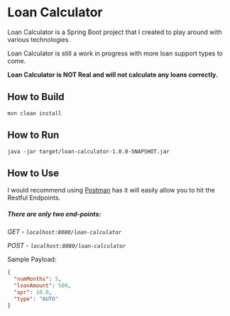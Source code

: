 Loan Calculator
===============

Loan Calculator is a Spring Boot project that I created to play around with various technologies.

Loan Calculator is still a work in progress with more loan support types to come.

**Loan Calculator is NOT Real and will not calculate any loans correctly.**

How to Build
------------
```
mvn clean install
```

How to Run
----------
```
java -jar target/loan-calculator-1.0.0-SNAPSHOT.jar
```

How to Use
----------
I would recommend using [Postman](https://chrome.google.com/webstore/detail/postman/fhbjgbiflinjbdggehcddcbncdddomop?hl=en)
 has it will easily allow you to hit the Restful Endpoints.
 
##### There are only two end-points:
*GET - `localhost:8080/loan-calculator`*

*POST - `localhost:8080/loan-calculator`*

Sample Payload:
```json
{
  "numMonths": 5,
  "loanAmount": 500,
  "apr": 10.0,
  "type": "AUTO"
}
```
